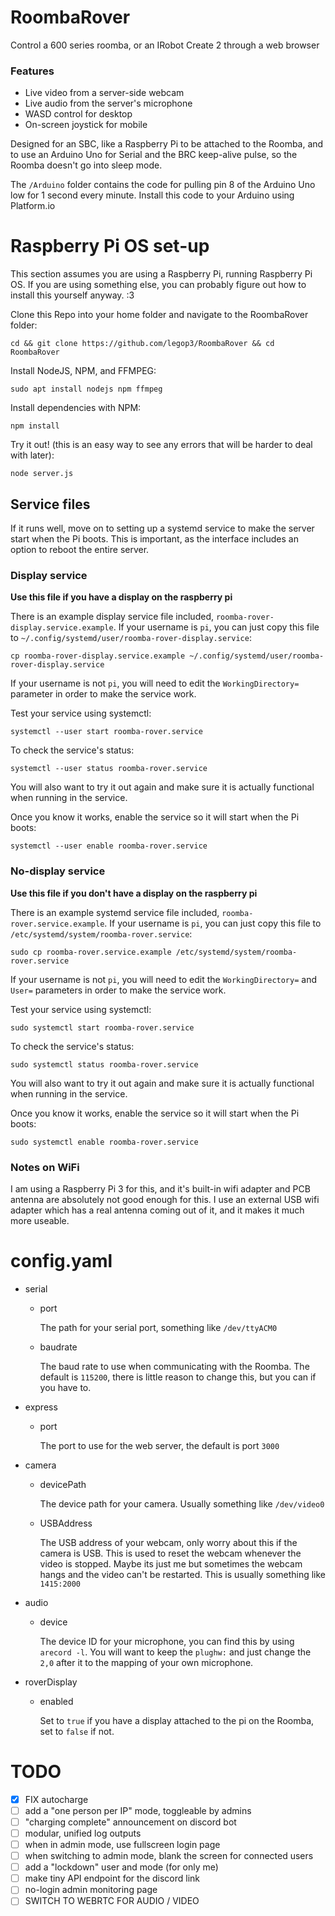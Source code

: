 # RoombaRover
Control a 600 series roomba, or an IRobot Create 2 through a web browser

### Features
- Live video from a server-side webcam
- Live audio from the server's microphone
- WASD control for desktop
- On-screen joystick for mobile


Designed for an SBC, like a Raspberry Pi to be attached to the Roomba, and to use an Arduino Uno for Serial and the BRC keep-alive pulse, so the Roomba doesn't go into sleep mode.

The `/Arduino` folder contains the code for pulling pin 8 of the Arduino Uno low for 1 second every minute. Install this code to your Arduino using Platform.io


# Raspberry Pi OS set-up
This section assumes you are using a Raspberry Pi, running Raspberry Pi OS. If you are using something else, you can probably figure out how to install this yourself anyway. :3

Clone this Repo into your home folder and navigate to the RoombaRover folder:

```cd && git clone https://github.com/legop3/RoombaRover && cd RoombaRover```

Install NodeJS, NPM, and FFMPEG:

```sudo apt install nodejs npm ffmpeg```

Install dependencies with NPM:

```npm install```

Try it out! (this is an easy way to see any errors that will be harder to deal with later):

```node server.js```



## Service files
If it runs well, move on to setting up a systemd service to make the server start when the Pi boots. This is important, as the interface includes an option to reboot the entire server.

### Display service
**Use this file if you have a display on the raspberry pi**

There is an example display service file included, `roomba-rover-display.service.example`. If your username is `pi`, you can just copy this file to `~/.config/systemd/user/roomba-rover-display.service`:

```cp roomba-rover-display.service.example ~/.config/systemd/user/roomba-rover-display.service```

If your username is not `pi`, you will need to edit the `WorkingDirectory=` parameter in order to make the service work.

Test your service using systemctl:

```systemctl --user start roomba-rover.service```

To check the service's status:

```systemctl --user status roomba-rover.service```

You will also want to try it out again and make sure it is actually functional when running in the service.

Once you know it works, enable the service so it will start when the Pi boots:

```systemctl --user enable roomba-rover.service```



### No-display service
**Use this file if you don't have a display on the raspberry pi**

There is an example systemd service file included, `roomba-rover.service.example`. If your username is `pi`, you can just copy this file to `/etc/systemd/system/roomba-rover.service`:

```sudo cp roomba-rover.service.example /etc/systemd/system/roomba-rover.service```

If your username is not `pi`, you will need to edit the `WorkingDirectory=` and `User=` parameters in order to make the service work.

Test your service using systemctl:

```sudo systemctl start roomba-rover.service```

To check the service's status:

```sudo systemctl status roomba-rover.service```

You will also want to try it out again and make sure it is actually functional when running in the service.

Once you know it works, enable the service so it will start when the Pi boots:

```sudo systemctl enable roomba-rover.service```

### Notes on WiFi
I am using a Raspberry Pi 3 for this, and it's built-in wifi adapter and PCB antenna are absolutely not good enough for this. I use an external USB wifi adapter which has a real antenna coming out of it, and it makes it much more useable.


# config.yaml

- serial
  - port
    
    The path for your serial port, something like `/dev/ttyACM0`
  - baudrate

    The baud rate to use when communicating with the Roomba. The default is `115200`, there is little reason to change this, but you can if you have to.
- express
  - port

    The port to use for the web server, the default is port `3000`
- camera
  - devicePath

    The device path for your camera. Usually something like `/dev/video0`
  - USBAddress

    The USB address of your webcam, only worry about this if the camera is USB. This is used to reset the webcam whenever the video is stopped. Maybe its just me but sometimes the webcam hangs and the video can't be restarted. This is usually something like `1415:2000`
- audio
  - device
  
    The device ID for your microphone, you can find this by using `arecord -l`. You will want to keep the `plughw:` and just change the `2,0` after it to the mapping of your own microphone.
- roverDisplay
  - enabled

    Set to `true` if you have a display attached to the pi on the Roomba, set to `false` if not.



# TODO
- [x] FIX autocharge
- [ ] add a "one person per IP" mode, toggleable by admins
- [ ] "charging complete" announcement on discord bot
- [ ] modular, unified log outputs
- [ ] when in admin mode, use fullscreen login page
- [ ] when switching to admin mode, blank the screen for connected users
- [ ] add a "lockdown" user and mode (for only me)
- [ ] make tiny API endpoint for the discord link
- [ ] no-login admin monitoring page
- [ ] SWITCH TO WEBRTC FOR AUDIO / VIDEO
